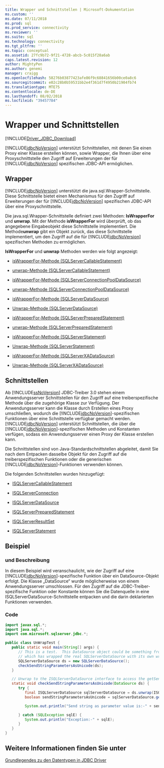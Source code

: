 ```yaml
---
title: Wrapper und Schnittstellen | Microsoft-Dokumentation
ms.custom: ''
ms.date: 07/11/2018
ms.prod: sql
ms.prod_service: connectivity
ms.reviewer: ''
ms.suite: sql
ms.technology: connectivity
ms.tgt_pltfrm: ''
ms.topic: conceptual
ms.assetid: 27fc9b72-9f21-4728-abcb-5c015f28a6ab
caps.latest.revision: 12
author: MightyPen
ms.author: genemi
manager: craigg
ms.openlocfilehash: 58276b03877423afe86f9c68841656b00ce0a8c6
ms.sourcegitcommit: e02c28b0b59531bb2e4f361d7f4950b21904fb74
ms.translationtype: MTE75
ms.contentlocale: de-DE
ms.lasthandoff: 08/02/2018
ms.locfileid: "39457784"
---
```

# <a name="wrappers-and-interfaces"></a>Wrapper und Schnittstellen

[!INCLUDE[Driver_JDBC_Download](../../includes/driver_jdbc_download.md)]

[!INCLUDE[jdbcNoVersion](../../includes/jdbcnoversion_md.md)] unterstützt Schnittstellen, mit denen Sie einen Proxy einer Klasse erstellen können, sowie Wrapper, die Ihnen über eine Proxyschnittstelle den Zugriff auf Erweiterungen der für [!INCLUDE[jdbcNoVersion](../../includes/jdbcnoversion_md.md)] spezifischen JDBC-API ermöglichen.

## <a name="wrappers"></a>Wrapper

[!INCLUDE[jdbcNoVersion](../../includes/jdbcnoversion_md.md)] unterstützt die java.sql.Wrapper-Schnittstelle. Diese Schnittstelle bietet einen Mechanismus für den Zugriff auf Erweiterungen der für [!INCLUDE[jdbcNoVersion](../../includes/jdbcnoversion_md.md)] spezifischen JDBC-API über eine Proxyschnittstelle.

Die java.sql.Wrapper-Schnittstelle definiert zwei Methoden: **IsWrapperFor** und **unwrap**. Mit der Methode **isWrapperFor** wird überprüft, ob das angegebene Eingabeobjekt diese Schnittstelle implementiert. Die Methode**unwrap** gibt ein Objekt zurück, das diese Schnittstelle implementiert, um den Zugriff auf die für [!INCLUDE[jdbcNoVersion](../../includes/jdbcnoversion_md.md)] spezifischen Methoden zu ermöglichen.

**IsWrapperFor** und **unwrap** Methoden werden wie folgt angezeigt:

- [isWrapperFor-Methode &#40;SQLServerCallableStatement&#41;](../../connect/jdbc/reference/iswrapperfor-method-sqlservercallablestatement.md)

- [unwrap-Methode &#40;SQLServerCallableStatement&#41;](../../connect/jdbc/reference/unwrap-method-sqlservercallablestatement.md)

- [isWrapperFor-Methode &#40;SQLServerConnectionPoolDataSource&#41;](../../connect/jdbc/reference/iswrapperfor-method-sqlserverconnectionpooldatasource.md)

- [unwrap-Methode &#40;SQLServerConnectionPoolDataSource&#41;](../../connect/jdbc/reference/unwrap-method-sqlserverconnectionpooldatasource.md)

- [isWrapperFor-Methode &#40;SQLServerDataSource&#41;](../../connect/jdbc/reference/iswrapperfor-method-sqlserverdatasource.md)

- [Unwrap-Methode &#40;SQLServerDataSource&#41;](../../connect/jdbc/reference/unwrap-method-sqlserverdatasource.md)

- [isWrapperFor-Methode &#40;SQLServerPreparedStatement&#41;](../../connect/jdbc/reference/iswrapperfor-method-sqlserverpreparedstatement.md)

- [unwrap-Methode &#40;SQLServerPreparedStatement&#41;](../../connect/jdbc/reference/unwrap-method-sqlserverpreparedstatement.md)

- [isWrapperFor-Methode &#40;SQLServerStatement&#41;](../../connect/jdbc/reference/iswrapperfor-method-sqlserverstatement.md)

- [Unwrap-Methode &#40;SQLServerStatement&#41;](../../connect/jdbc/reference/unwrap-method-sqlserverstatement.md)

- [isWrapperFor-Methode &#40;SQLServerXADataSource&#41;](../../connect/jdbc/reference/iswrapperfor-method-sqlserverxadatasource.md)

- [Unwrap-Methode &#40;SQLServerXADataSource&#41;](../../connect/jdbc/reference/unwrap-method-sqlserverxadatasource.md)

## <a name="interfaces"></a>Schnittstellen

Ab [!INCLUDE[ssNoVersion](../../includes/ssnoversion_md.md)] JDBC-Treiber 3.0 stehen einem Anwendungsserver Schnittstellen für den Zugriff auf eine treiberspezifische Methode über die zugehörige Klasse zur Verfügung. Der Anwendungsserver kann die Klasse durch Erstellen eines Proxy umschließen, wodurch die [!INCLUDE[jdbcNoVersion](../../includes/jdbcnoversion_md.md)]-spezifischen Funktionen über eine Schnittstelle verfügbar gemacht werden. [!INCLUDE[jdbcNoVersion](../../includes/jdbcnoversion_md.md)] unterstützt Schnittstellen, die über die [!INCLUDE[jdbcNoVersion](../../includes/jdbcnoversion_md.md)]-spezifischen Methoden und Konstanten verfügen, sodass ein Anwendungsserver einen Proxy der Klasse erstellen kann.

Die Schnittstellen sind von Java-Standardschnittstellen abgeleitet, damit Sie nach dem Entpacken dasselbe Objekt für den Zugriff auf die treiberspezifischen Funktionen oder die generischen [!INCLUDE[jdbcNoVersion](../../includes/jdbcnoversion_md.md)]-Funktionen verwenden können.

Die folgenden Schnittstellen wurden hinzugefügt:

- [ISQLServerCallableStatement](../../connect/jdbc/reference/isqlservercallablestatement-interface.md)

- [ISQLServerConnection](../../connect/jdbc/reference/isqlserverconnection-interface.md)

- [ISQLServerDataSource](../../connect/jdbc/reference/isqlserverdatasource-interface.md)

- [ISQLServerPreparedStatement](../../connect/jdbc/reference/isqlserverpreparedstatement-interface.md)

- [ISQLServerResultSet](../../connect/jdbc/reference/isqlserverresultset-interface.md)

- [ISQLServerStatement](../../connect/jdbc/reference/isqlserverstatement-interface.md)

## <a name="example"></a>Beispiel

### <a name="description"></a>und Beschreibung

In diesem Beispiel wird veranschaulicht, wie der Zugriff auf eine [!INCLUDE[jdbcNoVersion](../../includes/jdbcnoversion_md.md)]-spezifische Funktion über ein DataSource-Objekt erfolgt. Die Klasse „DataSource“ wurde möglicherweise von einem Anwendungsserver umschlossen. Für den Zugriff auf die JDBC-Treiber-spezifische Funktion oder Konstante können Sie die Datenquelle in eine ISQLServerDataSource-Schnittstelle entpacken und die darin deklarierten Funktionen verwenden.

### <a name="code"></a>Code

```java
import javax.sql.*;  
import java.sql.*;  
import com.microsoft.sqlserver.jdbc.*;  

public class UnWrapTest {  
   public static void main(String[] args) {  
      // This is a test.  This DataSource object could be something from an appserver
      // which has wrapped the real SQLServerDataSource with its own wrapper  
      SQLServerDataSource ds = new SQLServerDataSource();  
      checkSendStringParametersAsUnicode(ds);  
   }  

   // Unwrap to the ISQLServerDataSource interface to access the getSendStringParametersAsUnicode function  
   static void checkSendStringParametersAsUnicode(DataSource ds) {  
      try {  
         final ISQLServerDataSource sqlServerDataSource = ds.unwrap(ISQLServerDataSource.class);  
         boolean sendStringParametersAsUnicode = sqlServerDataSource.getSendStringParametersAsUnicode();  

         System.out.println("Send string as parameter value is:-" + sendStringParametersAsUnicode);  

      } catch (SQLException sqlE) {  
         System.out.println("Exception:-" + sqlE);  
      }  
   }  
}  
```

## <a name="see-also"></a>Weitere Informationen finden Sie unter

[Grundlegendes zu den Datentypen in JDBC Driver](../../connect/jdbc/understanding-the-jdbc-driver-data-types.md)
